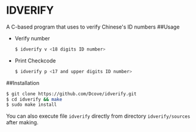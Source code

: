 # IDVERIFY
A C-based program that uses to verify Chinese's ID numbers
##Usage
* Verify number <br />
  ```bash
  $ idverify v <18 digits ID number>
  ```
* Print Checkcode <br />
  ```bash
  $ idverify p <17 and upper digits ID number>
  ```

##Installation
  ```bash
  $ git clone https://github.com/Dcove/idverify.git
  $ cd idverify && make
  $ sudo make install
  ```
  You can also execute file `idverify` directly from directory `idverify/sources` after making.
  

